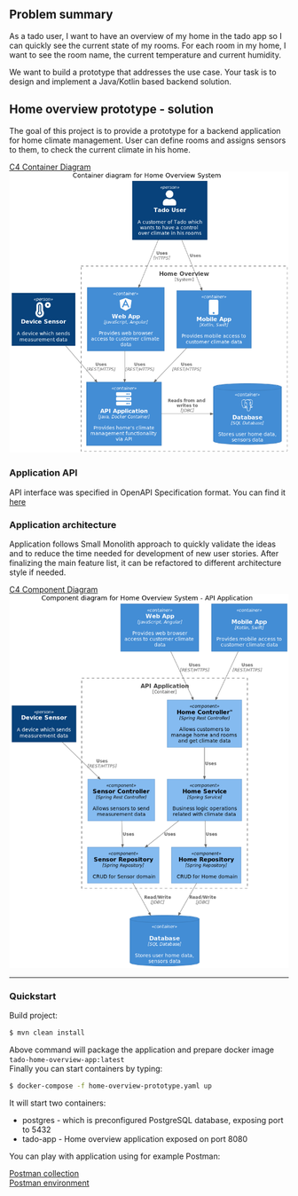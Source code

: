## Problem summary
As a tado user, I want to have an overview of my home in the tado app so I can quickly see the current state of my rooms.
For each room in my home, I want to see the room name, the current temperature and current humidity.

We want to build a prototype that addresses the use case. Your task is to design and implement a Java/Kotlin based backend solution.

## Home overview prototype - solution
The goal of this project is to provide a prototype for a backend application for home climate management.
User can define rooms and assigns sensors to them, to check the current climate in his home.  

[C4 Container Diagram](docs/c4/C4_ContainerDiagram_HomeOverview.puml)  
![C4 Container Diagram](docs/c4/C4_ContainerDiagram_HomeOverview-Container_diagram_for_Home_Overview_System.png)

### Application API
API interface was specified in OpenAPI Specification format. You can find it [here](api/src/main/resources/home-overview-api.yaml)

### Application architecture
Application follows Small Monolith approach to quickly validate the ideas and to reduce the time
needed for development of new user stories. After finalizing the main feature list, it can be refactored to
different architecture style if needed.

[C4 Component Diagram](docs/c4/C4_ComponentDiagram_HomeOverview.puml)  
![C4 Component Diagram](docs/c4/C4_ComponentDiagram_HomeOverview-Component_diagram_for_Home_Overview_System___API_Application.png)

---

### Quickstart
Build project:

```bash
$ mvn clean install
```

Above command will package the application and prepare docker image `tado-home-overview-app:latest`  
Finally you can start containers by typing:

```bash
$ docker-compose -f home-overview-prototype.yaml up
```

It will start two containers:
- postgres - which is preconfigured PostgreSQL database, exposing port to 5432
- tado-app - Home overview application exposed on port 8080

You can play with application using for example Postman:

[Postman collection](docs/home-overview.postman_collection.json)  
[Postman environment](docs/ho-local.postman_environment.json)
